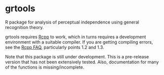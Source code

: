 # grtools
R package for analysis of perceptual independence using general recognition theory.

grtools requires [Rcpp](http://cran.r-project.org/web/packages/Rcpp/index.html) to work, which in turns requires a development environment with a suitable compiler. If you are getting compiling errors, see the [Rcpp FAQ](http://cran.r-project.org/web/packages/Rcpp/vignettes/Rcpp-FAQ.pdf), particularly points 1.2 and 1.3.

Note that this package is still under development. This is a pre-release version that has not been extensively tested. Also, documentation for many of the functions is missing/incomplete.
